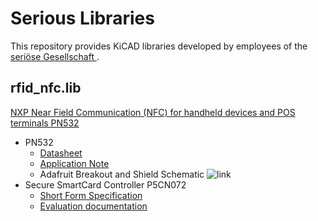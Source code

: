 # Serious Libraries
This repository provides KiCAD libraries developed by employees of the [seriöse Gesellschaft ](https://serioese.gmbh).

## rfid\_nfc.lib
[NXP Near Field Communication
(NFC) for handheld devices and
POS terminals PN532](http://www.mouser.com/ds/2/302/75016623-196898.pdf)
* PN532
  * [Datasheet](https://www.nxp.com/docs/en/data-sheet/PN532_C1_SDS.pdf)
  * [Application Note](https://cdn-shop.adafruit.com/datasheets/PN532C106_Application+Note_v1.2.pdf)
  * Adafruit Breakout and Shield Schematic ![link](https://cdn-learn.adafruit.com/assets/assets/000/026/820/original/rfid___nfc_pn532_16.png?1438272672)
* Secure SmartCard Controller P5CN072
  * [Short Form Specification](http://www.kormanyablak.org/e-government/2011-06-14/Google_Android_Wallet_NXP_P5CN072.pdf)
  * [Evaluation documentation](https://www.commoncriteriaportal.org/files/epfiles/0348_ma3b.pdf)
